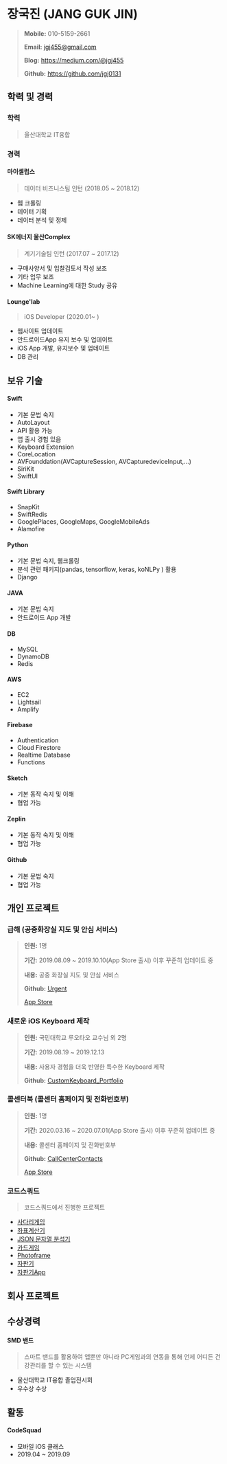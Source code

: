 # 장국진 (JANG GUK JIN)

> **Mobile:** 010-5159-2661
>
> **Email:** jgj455@gmail.com
>
> **Blog:** https://medium.com/@jgj455
>
> **Github:** https://github.com/jgj0131

## 학력 및 경력

### 학력

> 울산대학교 IT융합

### 경력

#### 마이셀럽스

> 데이터 비즈니스팀 인턴 (2018.05 ~ 2018.12)

- 웹 크롤링
- 데이터 기획
- 데이터 분석 및 정제

#### SK에너지 울산Complex

> 계기기술팀 인턴 (2017.07 ~ 2017.12)

- 구매사양서 및 입찰검토서 작성 보조
- 기타 업무 보조
- Machine Learning에 대한 Study 공유

#### Lounge'lab

> iOS Developer (2020.01~ )

- 웹사이트 업데이트
- 안드로이드App 유지 보수 및 업데이트
- iOS App 개발, 유지보수 및 업데이트
- DB 관리

## 보유 기술

#### Swift

- 기본 문법 숙지
- AutoLayout
- API 활용 가능
- 앱 출시 경험 있음
- Keyboard Extension
- CoreLocation
- AVFounddation(AVCaptureSession, AVCapturedeviceInput,...)
- SiriKit
- SwiftUI

#### Swift Library

- SnapKit
- SwiftRedis
- GooglePlaces, GoogleMaps, GoogleMobileAds
- Alamofire

#### Python

- 기본 문법 숙지, 웹크롤링
- 분석 관련 패키지(pandas, tensorflow, keras, koNLPy ) 활용
- Django

#### JAVA

- 기본 문법 숙지
- 안드로이드 App 개발

#### DB

- MySQL
- DynamoDB
- Redis

#### AWS

- EC2
- Lightsail
- Amplify

#### Firebase

- Authentication
- Cloud Firestore
- Realtime Database
- Functions

#### Sketch

- 기본 동작 숙지 및 이해
- 협업 가능

#### Zeplin

- 기본 동작 숙지 및 이해
- 협업 가능

#### Github

- 기본 문법 숙지
- 협업 가능

## 개인 프로젝트

### 급해 (공중화장실 지도 및 안심 서비스)

> **인원:** 1명
>
> **기간:** 2019.08.09 ~ 2019.10.10(App Store 출시) 이후 꾸준히 업데이트 중
>
> **내용:** 공중 화장실 지도 및 안심 서비스
>
> **Github:** [Urgent](https://github.com/jgj0131/Urgent)
>
> [App Store](https://apps.apple.com/kr/app/%EA%B8%89%ED%95%B4/id1482602320?l=en)

### 새로운 iOS Keyboard 제작

> **인원:** 국민대학교 루오타오 교수님 외 2명
>
> **기간:** 2019.08.19 ~ 2019.12.13
>
> **내용:** 사용자 경험을 더욱 반영한 특수한 Keyboard 제작
>
> **Github:** [CustomKeyboard_Portfolio](https://github.com/jgj0131/CustomKeyboard_Portfolio)

### 콜센터북 (콜센터 홈페이지 및 전화번호부)

> **인원:** 1명
>
> **기간:** 2020.03.16 ~ 2020.07.01(App Store 출시) 이후 꾸준히 업데이트 중
>
> **내용:** 콜센터 홈페이지 및 전화번호부
>
> **Github:** [CallCenterContacts](https://github.com/jgj0131/CallCenterContacts)
>
> [App Store](https://apps.apple.com/kr/app/콜센터북/id1521099053)

### 코드스쿼드

> 코드스쿼드에서 진행한 프로젝트

- [사다리게임](https://github.com/jgj0131/swift-laddergame)
- [좌표계산기](https://github.com/jgj0131/swift-coordinate)
- [JSON 문자열 분석기](https://github.com/jgj0131/swift-jsonparser)
- [카드게임](https://github.com/jgj0131/swift-cardgame)
- [Photoframe](https://github.com/jgj0131/swift-photoframe)
- [자판기](https://github.com/jgj0131/swift-vendingmachine)
- [자판기App](https://github.com/jgj0131/swift-vendingmachineapp)

## 회사 프로젝트



## 수상경력

#### SMD 밴드

> 스마트 밴드를 활용하여 앱뿐만 아니라 PC게임과의 연동을 통해 언제 어디든 건강관리를 할 수 있는 시스템

- 울산대학교 IT융합 졸업전시회
- 우수상 수상

## 활동

#### CodeSquad

- 모바일 iOS 클래스
- 2019.04 ~ 2019.09

